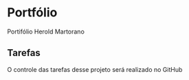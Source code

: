 # Portfólio
 Portifólio Herold Martorano

## Tarefas

O controle das tarefas desse projeto será realizado no GitHub
